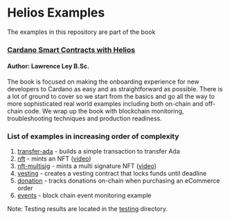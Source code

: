 # Helios Examples
The examples in this repository are part of the book

### [Cardano Smart Contracts with Helios](https://github.com/lley154/helios-examples/blob/main/docs/Cardano%20Smart%20Contracts%20with%20Helios.pdf)
#### Author: Lawrence Ley B.Sc.

The book is focused on making the onboarding experience for new developers to Cardano as easy and as straightforward as possible.  There is a lot of ground to cover so we start from the basics and go all the way to more sophisticated real world examples including both on-chain and off-chain code.  We wrap up the book with blockchain monitoring, troubleshooting techniques and production readiness.

### List of examples in increasing order of complexity
1) [transfer-ada](/transfer-ada) - builds a simple transaction to transfer Ada
2) [nft](/nft) - mints an NFT ([video](https://youtu.be/5iPqe-HNIUE)) 
3) [nft-multisig](/nft-multisig) - mints a multi signature NFT ([video](https://youtu.be/CSd9ev_XH5w))
4) [vesting](/vesting) - creates a vesting contract that locks funds until deadline
5) [donation](/donation) - tracks donations on-chain when purchasing an eCommerce order
6) [events](/events) - block chain event monitoring example

Note: Testing results are located in the [testing](/testing) directory.
